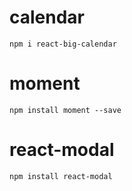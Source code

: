 # calendar
`npm i react-big-calendar`

# moment
`npm install moment --save`

# react-modal
`npm install react-modal`